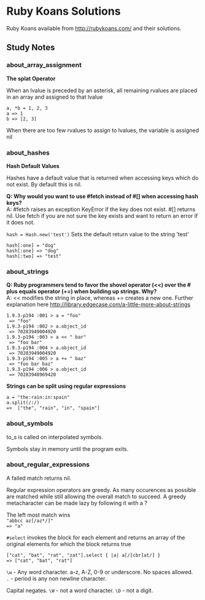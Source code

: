 # Ruby Koans Solutions

Ruby Koans available from http://rubykoans.com/ and their solutions.

## Study Notes

### about_array_assignment

**The splat Operator**

When an lvalue is preceded by an asterisk, all remaining rvalues are placed in an array and assigned to that lvalue

`a, *b = 1, 2, 3`  
`a => 1`   
`b => [2, 3]`

When there are too few rvalues to assign to lvalues, the variable is assigned nil

### about_hashes

**Hash Default Values**

Hashes have a default value that is returned when accessing keys which do not exist. By default this is nil.

**Q: Why would you want to use #fetch instead of #[] when accessing hash keys?**  
A: #fetch raises an exception KeyError if the key does not exist. #[] returns nil.
   Use fetch if you are not sure the key exists and want to return an error if it does not.

`hash = Hash.new('test')`
Sets the default return value to the string 'test'

`hash[:one] = "dog"`  
`hash[:one] => "dog"`  
`hash[:two] => "test"`

### about_strings

**Q: Ruby programmers tend to favor the shovel operator (<<) over the # plus equals operator (+=) when building up strings.  Why?**  
A: << modifies the string in place, whereas += creates a new one. Further explanation here http://library.edgecase.com/a-little-more-about-strings

`1.9.3-p194 :001 > a = "foo"`  
` => "foo"`  
`1.9.3-p194 :002 > a.object_id`  
` => 70283949004920`  
`1.9.3-p194 :003 > a << " bar"`  
` => "foo bar"`  
`1.9.3-p194 :004 > a.object_id`  
` => 70283949004920`  
`1.9.3-p194 :005 > a += " baz"`  
` => "foo bar baz"`  
`1.9.3-p194 :006 > a.object_id`  
` => 70283948969420`  

**Strings can be split using regular expressions**

`a = "the:rain:in:spain"`  
`a.split(/:/)`  
`=>  ["the", "rain", "in", "spain"]`

### about_symbols

to_s is called on interpolated symbols.

Symbols stay in memory until the program exits.

### about_regular_expressions

A failed match returns nil.

Regular expression operators are greedy. As many occurences as possible are matched while still allowing the 
overall match to succeed. A greedy metacharacter can be made lazy by following it with a ?

The left most match wins  
`"abbcc az[/az*/]"`  
`=> "a"`

`#select` invokes the block for each element and returns an array of the original elements for which the block returns true

`["cat", "bat", "rat", "zat"].select { |a| a[/[cbr]at/] }`  
`=> ["cat", "bat", "rat"]`

`\w` - Any word character. a-z, A-Z, 0-9 or underscore. No spaces allowed.  
`.` - period is any non newline character.

Capital negates. `\W` - not a word character. `\D` - not a digit.